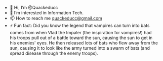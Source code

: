 - 👋 Hi, I’m @Quackeducc
- 👀 I’m interested in Information Tech.
- 📫 How to reach me quackeducc@gmail.com
- ⚡ Fun fact: Did you know the legend that vampires can turn into bats comes from when Vlad the Impaler (the inspiration for vampires!) had his troops pull out of a battle toward the sun, causing the sun to get in his enemies' eyes. He then released lots of bats who flew away from the sun, causing it to look like the army turned into a swarm of bats (and spread disease through the enemy troops).
